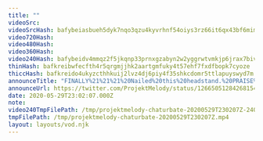 ```yaml
---
title: ""
videoSrc: 
videoSrcHash: bafybeiasbueh5dyk7nqo3qzu4kyvrhnf54oiys3rz66it6qx43bf6mimfa
video720Hash: 
video480Hash: 
video360Hash: 
video240Hash: bafybeidv4mmqz2f5jkqnp33prnxgzabyn2w2yggrwtvmkjp6jrax7bivvq?filename=projektmelody-chaturbate-20200529T230207Z-240p.mp4
thinHash: bafkreibwfecfth4r5qrgmjjhk2aartgmfuky4t57ehf7fxdfbopk7cyoze
thiccHash: bafkreido4ukyzcthhkuij2lvz4dj6piy4f35shkcdomr5ttlapuyswyd7m
announceTitle: "FINALLY%21%21%21%20Nailed%20this%20headstand.%20PRAISE%20ME%20Also%20um...%20clocks%20are%20confusing%2C%20so%20I%20guess%20I%27m%20an%20hour%20early...%20Horray%21%21"
announceUrl: https://twitter.com/ProjektMelody/status/1266505128426815488
date: 2020-05-29T23:02:07.000Z
note: 
video240TmpFilePath: /tmp/projektmelody-chaturbate-20200529T230207Z-240p.mp4
tmpFilePath: /tmp/projektmelody-chaturbate-20200529T230207Z.mp4
layout: layouts/vod.njk
---
```

